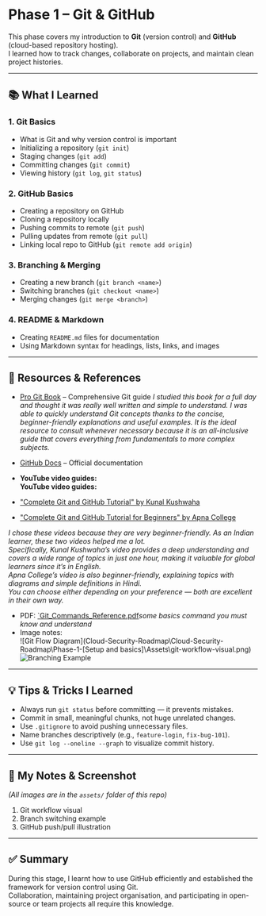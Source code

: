 # Phase 1 – Git & GitHub

This phase covers my introduction to **Git** (version control) and **GitHub** (cloud-based repository hosting).  
I learned how to track changes, collaborate on projects, and maintain clean project histories.

---

## 📚 What I Learned

### 1. Git Basics
- What is Git and why version control is important
- Initializing a repository (`git init`)
- Staging changes (`git add`)
- Committing changes (`git commit`)
- Viewing history (`git log`, `git status`)

### 2. GitHub Basics
- Creating a repository on GitHub
- Cloning a repository locally
- Pushing commits to remote (`git push`)
- Pulling updates from remote (`git pull`)
- Linking local repo to GitHub (`git remote add origin`)

### 3. Branching & Merging
- Creating a new branch (`git branch <name>`)
- Switching branches (`git checkout <name>`)
- Merging changes (`git merge <branch>`)

### 4. README & Markdown
- Creating `README.md` files for documentation
- Using Markdown syntax for headings, lists, links, and images

---

## 📂 Resources & References
- [Pro Git Book](https://git-scm.com/book/en/v2) – Comprehensive Git guide
 *I studied this book for a full day and thought it was really well written and simple to understand. I was able to quickly understand Git concepts thanks to the concise, beginner-friendly explanations and useful examples. It is the ideal resource to consult whenever necessary because it is an all-inclusive guide that covers everything from fundamentals to more complex subjects.*

- [GitHub Docs](https://docs.github.com/en) – Official documentation  
- **YouTube video guides:**  
  **YouTube video guides:**  
- ["Complete Git and GitHub Tutorial" by Kunal Kushwaha](https://youtu.be/apGV9Kg7ics?si=uIZPH7DBTX30HV9G)  
- ["Complete Git and GitHub Tutorial for Beginners" by Apna College](https://youtu.be/Ez8F0nW6S-w?si=FRJEVyn6s7IDw4NC)  

*I chose these videos because they are very beginner-friendly. As an Indian learner, these two videos helped me a lot.  
Specifically, Kunal Kushwaha’s video provides a deep understanding and covers a wide range of topics in just one hour, making it valuable for global learners since it’s in English.  
Apna College’s video is also beginner-friendly, explaining topics with diagrams and simple definitions in Hindi.  
You can choose either depending on your preference — both are excellent in their own way.*

- PDF: [`Git_Commands_Reference.pdf](https://github.com/LuizLamyanba/Cloud-Security-Roadmap/blob/main/Phase-1-%5BSetup%20and%20basics%5D/Assets/git_github_command_sheet.pdf)*some basics command you must know and understand*
- Image notes:  
  ![Git Flow Diagram](Cloud-Security-Roadmap\Cloud-Security-Roadmap\Phase-1-[Setup and basics]\Assets\git-workflow-visual.png)  
  ![Branching Example](assets/branching-example.png)

---

## 💡 Tips & Tricks I Learned
- Always run `git status` before committing — it prevents mistakes.
- Commit in small, meaningful chunks, not huge unrelated changes.
- Use `.gitignore` to avoid pushing unnecessary files.
- Name branches descriptively (e.g., `feature-login`, `fix-bug-101`).
- Use `git log --oneline --graph` to visualize commit history.

---

## 📸 My Notes & Screenshot
*(All images are in the `assets/` folder of this repo)*  
1. Git workflow visual  
2. Branch switching example  
3. GitHub push/pull illustration  

---

## ✅ Summary
During this stage, I learnt how to use GitHub efficiently and established the framework for version control using Git.  
Collaboration, maintaining project organisation, and participating in open-source or team projects all require this knowledge.
